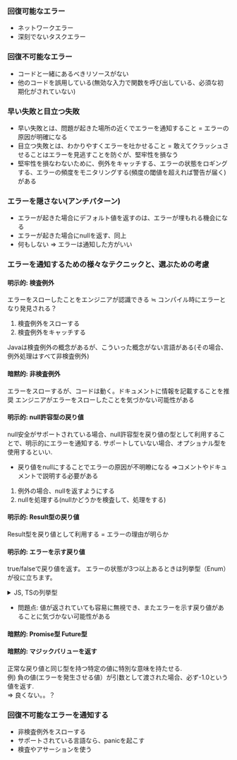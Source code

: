 ### 回復可能なエラー
- ネットワークエラー
- 深刻でないタスクエラー
    
### 回復不可能なエラー
- コードと一緒にあるべきリソースがない
- 他のコードを誤用している(無効な入力で関数を呼び出している、必須な初期化がされていない)
    
### 早い失敗と目立つ失敗
- 早い失敗とは、問題が起きた場所の近くでエラーを通知すること = エラーの原因が明確になる
- 目立つ失敗とは、わかりやすくエラーを吐かせること = 敢えてクラッシュさせることはエラーを見逃すことを防ぐが、堅牢性を損なう
- 堅牢性を損なわないために、例外をキャッチする、エラーの状態をロギングする、エラーの頻度をモニタリングする(頻度の閾値を超えれば警告が届く)がある
    
### エラーを隠さない(アンチパターン)
- エラーが起きた場合にデフォルト値を返すのは、エラーが埋もれる機会になる
- エラーが起きた場合にnullを返す、同上
- 何もしない
=> エラーは通知した方がいい

### エラーを通知するための様々なテクニックと、選ぶための考慮
#### 明示的: 検査例外
エラーをスローしたことをエンジニアが認識できる ≒ コンパイル時にエラーとなり発見される？
1. 検査例外をスローする
2. 検査例外をキャッチする

Javaは検査例外の概念があるが、こういった概念がない言語がある(その場合、例外処理はすべて非検査例外)

#### 暗黙的: 非検査例外
エラーをスローするが、コードは動く。ドキュメントに情報を記載することを推奨
エンジニアがエラーをスローしたことを気づかない可能性がある

#### 明示的: null許容型の戻り値
null安全がサポートされている場合、null許容型を戻り値の型として利用することで、明示的にエラーを通知する. 
サポートしていない場合、オプショナル型を使用するといい.  
- 戻り値をnullにすることでエラーの原因が不明瞭になる
	=>コメントやドキュメントで説明する必要がある
1. 例外の場合、nullを返すようにする
2. nullを処理する(nullかどうかを検査して、処理をする)

#### 明示的: Result型の戻り値
Result型を戻り値として利用する = エラーの理由が明らか

#### 明示的: エラーを示す戻り値
true/falseで戻り値を返す。
エラーの状態が3つ以上あるときは列挙型（Enum）が役に立ちます。


<details>
  <summary>JS, TSの列挙型</summary>
  **JavaScript** では、伝統的な意味での「列挙型（Enum）」は存在しません。ただし、JavaScriptのオブジェクトを使用してEnumのような動作をエミュレートすることが可能です。
  例えば、以下のように色を表すEnumを作成することができます：

	```js
	`const Color = {   RED: 'RED',   BLUE: 'BLUE',   GREEN: 'GREEN' };  console.log(Color.RED);  // Outputs: 'RED'`
	```
	
	このようにして定義した`Color`オブジェクトは、読み取り専用のプロパティを持つEnumとして機能します。
	
	一方で、**TypeScript** では明確な列挙型（Enum）がサポートされています。TypeScriptのEnumは、具体的な名前と値の組み合わせを持つ特別な型です。以下に例を示します：
	
	```ts	
	`enum Color {   Red = 'RED',   Blue = 'BLUE',   Green = 'GREEN' }  let myColor: Color = Color.Red;  console.log(myColor);  // Outputs: 'RED'`
	```
	
このように、TypeScriptのEnumは名前付きの定数を効率的に管理するための方法を提供しています。  
</details>

- 問題点: 値が返されていても容易に無視でき、またエラーを示す戻り値があることに気づかない可能性がある

#### 暗黙的: Promise型 Future型
#### 暗黙的: マジックバリューを返す
正常な戻り値と同じ型を持つ特定の値に特別な意味を持たせる.  
例) 負の値(エラーを発生させる値）が引数として渡された場合、必ず-1.0という値を返す.   
=> 良くない。。？

### 回復不可能なエラーを通知する
- 非検査例外をスローする
- サポートされている言語なら、panicを起こす
- 検査やアサーションを使う

